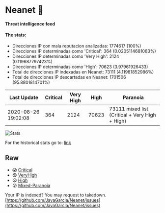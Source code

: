 # Neanet :hocho:
#### Threat intelligence feed
#### The stats:

- Direcciones IP con mala reputacion analizadas: 1774617 (100%)
- Direcciones IP determinadas como 'Critical':  364 (0.0205114681083%)
- Direcciones IP determinadas como 'Very High':  2124 (0.119687797423%)
- Direcciones IP determinadas como 'High':  70623 (3.97961926433)
- Total de direcciones IP indexadas en Neanet:  73111 (4.11981852986%)
- Total de direcciones IP descartadas en Neanet:  1701506 (95.8801814701%)

| Last Update | Critical | Very High | High | Paranoia |
| --- | --- | --- | --- | --- |
| 2020-08-26 19:02:08 | 364 | 2124 | 70623 | 73111 mixed list (Critical + Very High + High)|

![Stats](https://docs.google.com/spreadsheets/d/e/2PACX-1vSnaNMIXVabIpDJjufMlzH7poXnshF3mgd8Is1g9ytUEzVsP5my4Trn8f-xkoLLQ38xpL3HtmUexLo6/pubchart?oid=501124687&format=image)

For the historical stats go to: [link](/stats.csv)
## Raw
- :scream: [Critical](https://raw.githubusercontent.com/JavaGarcia/Neanet/master/blacklists/neanet_critical.txt)
- :fearful: [VeryHigh](https://raw.githubusercontent.com/JavaGarcia/Neanet/master/blacklists/neanet_veryHigh.txtt)
- :frowning: [High](https://raw.githubusercontent.com/JavaGarcia/Neanet/master/blacklists/neanet_high.txt)
- :dizzy_face: [Mixed-Paranoia](https://raw.githubusercontent.com/JavaGarcia/Neanet/master/blacklists/neanet_all.txt)


Your IP is indexed? You may request to takedown. [https://github.com/JavaGarcia/Neanet/issues](https://github.com/JavaGarcia/Neanet/issues)


















































































































































































































































































































































































































































































